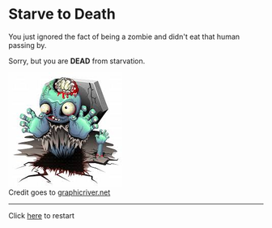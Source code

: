 # Starve to Death

You just ignored the fact of being a zombie and didn't eat that human passing by.

Sorry, but you are **DEAD** from starvation.

![](../images/dead.jpeg)    
Credit goes to [graphicriver.net](https://graphicriver.net/item/zombie-monster-cartoon-doll/8586066)

---

Click [here](home.md) to restart